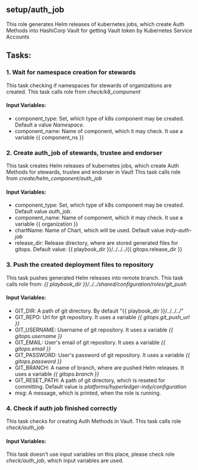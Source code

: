## setup/auth_job
This role generates Helm releases of kubernetes jobs, which create Auth Methods into HashiCorp Vault for getting Vault token by Kubernetes Service Accounts

## Tasks:
### 1. Wait for namespace creation for stewards
This task checking if namespaces for stewards of organizations are created.
This task calls role from *check/k8_component*
#### Input Variables:
 - component_type: Set, which type of k8s component may be created. Default a value *Namespace*.
 - component_name: Name of component, which it may check. It use a variable {{ component_ns }}
### 2. Create auth_job of stewards, trustee and endorser
This task creates Helm releases of kubernetes jobs, which create Auth Methods for stewards, trustee and endorser in Vault
This task calls role from *create/helm_component/auth_job*
#### Input Variables:
 - component_type: Set, which type of k8s component may be created. Default value *auth_job*.
 - component_name: Name of component, which it may check. It use a variable {{ organization }}
 - chartName: Name of Chart, which will be used. Default value *indy-auth-job* 
 - release_dir: Release directory, where are stored generated files for gitops. Default value: {{ playbook_dir }}/../../../{{ gitops.release_dir }}
### 3. Push the created deployment files to repository
This task pushes generated Helm releases into remote branch.
This task calls role from: *{{ playbook_dir }}/../../shared/configuration/roles/git_push*
#### Input Variables:
 - GIT_DIR: A path of git directory. By default "{{ playbook_dir }}/../../../"
 - GIT_REPO: Url for git repository. It uses a variable *{{ gitops.git_push_url }}* 
 - GIT_USERNAME: Username of git repository. It uses a variable *{{ gitops.username }}*
 - GIT_EMAIL: User's email of git repository. It uses a variable *{{ gitops.email }}*
 - GIT_PASSWORD: User's password of git repository. It uses a variable *{{ gitops.password }}*
 - GIT_BRANCH: A name of branch, where are pushed Helm releases. It uses a variable *{{ gitops.branch }}*
 - GIT_RESET_PATH: A path of git directory, which is reseted for committing. Default value is *platforms/hyperledger-indy/configuration*
 - msg: A message, which is printed, when the role is running.
### 4. Check if auth job finished correctly
This task checks for creating Auth Methods in Vault.
This task calls role *check/auth_job*
#### Input Variables:
This task doesn't use input variables on this place, please check role *check/auth_job*, which input variables are used. 